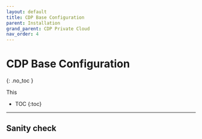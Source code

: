 ```yaml
---
layout: default
title: CDP Base Configuration
parent: Installation
grand_parent: CDP Private Cloud
nav_order: 4
---
```


# CDP Base Configuration
{: .no_toc }

This 

- TOC
{:toc}

---

## Sanity check